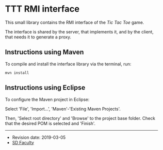 # TTT RMI interface

This small library contains the RMI interface of the *Tic Tac Toe* game.

The interface is shared by the server, that implements it, and
by the client, that needs it to generate a proxy.

## Instructions using Maven

To compile and install the interface library via the terminal, run:

```
mvn install
```

## Instructions using Eclipse

To configure the Maven project in Eclipse:

Select 'File', 'Import...', 'Maven'-'Existing Maven Projects'.

Then, 'Select root directory' and 'Browse' to the project base folder.
Check that the desired POM is selected and 'Finish'.

---
 - Revision date: 2019-03-05
 - [SD Faculty](mailto:leic-sod@disciplinas.tecnico.ulisboa.pt)
